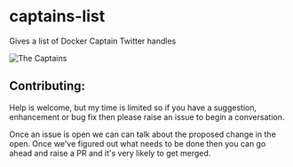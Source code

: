 # captains-list
Gives a list of Docker Captain Twitter handles

![The Captains](https://www.docker.com/sites/default/files/docker_captian_image.png)

## Contributing:

Help is welcome, but my time is limited so if you have a suggestion, enhancement or bug fix then please raise an issue to begin a conversation.

Once an issue is open we can can talk about the proposed change in the open. Once we've figured out what needs to be done then you can go ahead and raise a PR and it's very likely to get merged.
